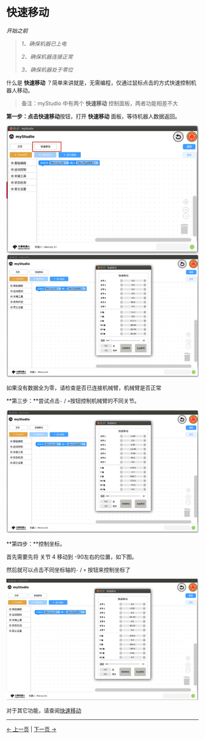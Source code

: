 # 快速移动

*开始之前*

> *1、确保机器已上电*
>
> *2、确保机器连接正常*
>
> *3、确保机器处于零位*


什么是 **快速移动** ？简单来讲就是，无需编程，仅通过鼠标点击的方式快速控制机器人移动。

> 备注：myStudio 中有两个 **快速移动** 控制面板，两者功能相差不大



**第一步：**点击**快速移动**按钮，打开 **快速移动** 面板，等待机器人数据返回。

<img src="..\resources\1-blockly\images\quickMove\qm_btn.png" style="zoom:80%;" />

<img src="..\resources\1-blockly\images\quickMove\open.png" style="zoom: 67%;" />

如果没有数据全为零，请检查是否已连接机械臂，机械臂是否正常



**第三步：**尝试点击`-`  / `+`按钮控制机械臂的不同关节。

<img src="..\resources\1-blockly\images\quickMove\puls_minus.png" style="zoom: 67%;" />



**第四步：**控制坐标。

首先需要先将 关节 4 移动到 -90左右的位置，如下图。

然后就可以点击不同坐标轴的`-`  / `+` 按钮来控制坐标了

<img src="..\resources\1-blockly\images\quickMove\move_coords.png" style="zoom: 67%;" />





对于其它功能，请查阅[快速移动](../2-quickmove/2.1-quickmovefirstuse.md)


---

[← 上一页](./4-autofill.md) | [下一页 →](./6-useCoords.md)
